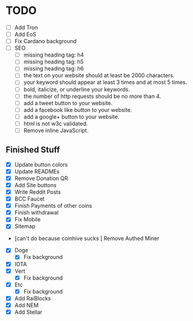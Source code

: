 # TODO
- [ ] Add Tron 
- [ ] Add EoS 
- [ ] Fix Cardano background
- [ ] SEO
    - [ ] missing heading tag: h4
    - [ ] missing heading tag: h5
    - [ ] missing heading tag: h6
    - [ ] the text on your website should at least be 2000 characters.
    - [ ] your keyword should appear at least 3 times and at most 5 times.
    - [ ] bold, italicize, or underline your keywords.
    - [ ] the number of http requests should be no more than 4.
    - [ ] add a tweet button to your website.
    - [ ] add a facebook like button to your website.
    - [ ] add a google+ button to your website.
    - [ ] html is not w3c validated.
    - [ ] Remove inline JavaScript.
## Finished Stuff
- [X] Update button colors
- [X] Update READMEs
- [X] Remove Donation QR
- [X] Add Site buttons
- [X] Write Reddit Posts
- [X] BCC Faucet
- [X] Finish Payments of other coins
- [X] Finish withdrawal
- [X] Fix Mobile
- [X] Sitemap
- [can't do because coinhive sucks ] Remove Authed Miner
- [X] Doge
    - [x] Fix background
- [X] IOTA
- [X] Vert
   - [X] Fix background
- [X] Etc
    - [X] Fix background
- [X] Add RaiBlocks 
- [X] Add NEM 
- [X] Add Stellar 
